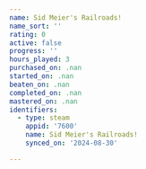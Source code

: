 ```yaml
---
name: Sid Meier's Railroads!
name_sort: ''
rating: 0
active: false
progress: ''
hours_played: 3
purchased_on: .nan
started_on: .nan
beaten_on: .nan
completed_on: .nan
mastered_on: .nan
identifiers:
  - type: steam
    appid: '7600'
    name: Sid Meier's Railroads!
    synced_on: '2024-08-30'

---
```

